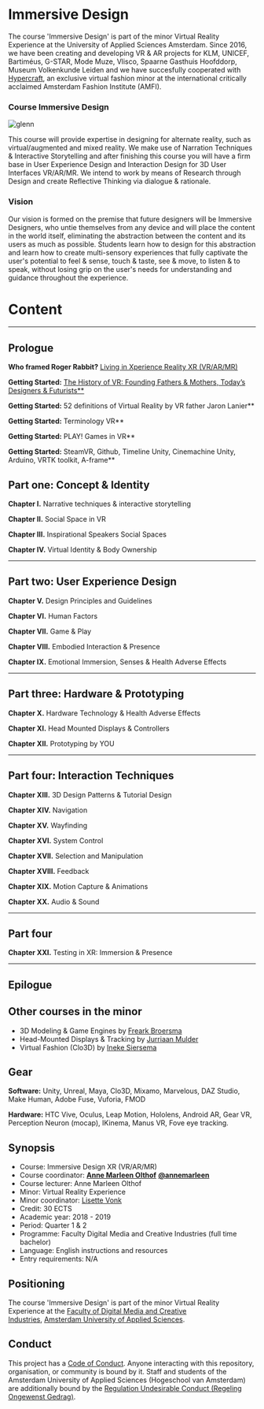 # Immersive Design

The course 'Immersive Design' is part of the minor Virtual Reality Experience at the University of Applied Sciences Amsterdam. Since 2016, we have been creating and developing VR & AR projects for KLM, UNICEF, Bartiméus, G-STAR, Mode Muze, Vlisco, Spaarne Gasthuis Hoofddorp, Museum Volkenkunde Leiden and we have succesfully cooperated with [Hypercraft](http://amfi.nl/technology-transforming-fashion-industry/), an exclusive virtual fashion minor at the international critically acclaimed Amsterdam Fashion Institute (AMFI).

### Course Immersive Design

![glenn](http://www.glennwustlich.nl/wp-content/uploads/2018/03/scope.png)

This course will provide expertise in designing for alternate reality, such as virtual/augmented and mixed reality. We make use of Narration Techniques & Interactive Storytelling and after finishing this course you will have a firm base in User Experience Design and Interaction Design for 3D User Interfaces VR/AR/MR. We intend to work by means of Research through Design and create Reflective Thinking via dialogue & rationale. 

### Vision
Our vision is formed on the premise that future designers will be Immersive Designers, who untie themselves from any device and will place the content in the world itself, eliminating the abstraction between the content and its users as much as possible. Students learn how to design for this abstraction and learn how to create multi-sensory experiences that fully captivate the user's potential to feel & sense, touch & taste, see & move, to listen & to speak, without losing grip on the user's needs for understanding and guidance throughout the experience. 

# Content
___

## Prologue

**Who framed Roger Rabbit?** [Living in Xperience Reality XR (VR/AR/MR)](https://github.com/annemarleen/immersive-design/blob/master/prologue.md)

**Getting Started:** [The History of VR: Founding Fathers & Mothers, Today’s Designers & Futurists**](https://github.com/annemarleen/immersive-design/blob/master/gs-history-of-vr.md)

**Getting Started:** 52 definitions of Virtual Reality by VR father Jaron Lanier**

**Getting Started:** Terminology VR**

**Getting Started:** PLAY! Games in VR**

**Getting Started:** SteamVR, Github, Timeline Unity, Cinemachine Unity, Arduino, VRTK toolkit, A-frame**


## Part one: Concept & Identity

**Chapter I.** Narrative techniques & interactive storytelling

**Chapter II.** Social Space in VR

**Chapter III.** Inspirational Speakers Social Spaces

**Chapter IV.** Virtual Identity & Body Ownership

___

## Part two: User Experience Design

**Chapter V.** Design Principles and Guidelines

**Chapter VI.** Human Factors

**Chapter VII.** Game & Play

**Chapter VIII.** Embodied Interaction & Presence

**Chapter IX.** Emotional Immersion, Senses & Health Adverse Effects

___

## Part three: Hardware & Prototyping

**Chapter X.** Hardware Technology & Health Adverse Effects

**Chapter XI.** Head Mounted Displays & Controllers

**Chapter XII.** Prototyping by YOU

___

## Part four: Interaction Techniques

**Chapter XIII.** 3D Design Patterns & Tutorial Design

**Chapter XIV.** Navigation

**Chapter XV.** Wayfinding

**Chapter XVI.** System Control

**Chapter XVII.** Selection and Manipulation

**Chapter XVIII.** Feedback

**Chapter XIX.** Motion Capture & Animations 

**Chapter XX.** Audio & Sound

___

## Part four

**Chapter XXI.** Testing in XR: Immersion & Presence

___

## Epilogue

## Other courses in the minor
* 3D Modeling & Game Engines by [Freark Broersma](f.j.broersma@hva.nl)
* Head-Mounted Displays & Tracking by [Jurriaan Mulder](j.d.mulder@hva.nl)
* Virtual Fashion (Clo3D) by [Ineke Siersema](i.siersema@hva.nl)

## Gear
**Software:** Unity, Unreal, Maya, Clo3D, Mixamo, Marvelous, DAZ Studio, Make Human, Adobe Fuse, Vuforia, FMOD

**Hardware:** HTC Vive, Oculus, Leap Motion, Hololens, Android AR, Gear VR, Perception Neuron (mocap), IKinema, Manus VR, Fove eye tracking.

## Synopsis
- Course: Immersive Design XR (VR/AR/MR)
- Course coordinator: [**Anne Marleen Olthof**](@a.m.olthof@hva.nl) [**@annemarleen**](https://twitter.com/annemarleen)
- Course lecturer: Anne Marleen Olthof 
- Minor: Virtual Reality Experience
- Minor coordinator: [Lisette Vonk](t.e.vonk@hva.nl)
- Credit: 30 ECTS
- Academic year: 2018 - 2019
- Period: Quarter 1 & 2
- Programme: Faculty Digital Media and Creative Industries (full time bachelor)
- Language: English instructions and resources
- Entry requirements: N/A

## Positioning
The course 'Immersive Design' is part of the minor Virtual Reality Experience at the [Faculty of Digital Media and Creative Industries](https://www.amsterdamuas.com/faculty/fdmci/faculty-of-digital-media-and-creative-industries.html), [Amsterdam University of Applied Sciences](https://www.amsterdamuas.com/).

## Conduct

This project has a [Code of Conduct](https://github.com/annemarleen/immersive-design/blob/master/code-of-conduct.md). Anyone interacting with this repository, organisation, or community is bound by it.
Staff and students of the Amsterdam University of Applied Sciences (Hogeschool van Amsterdam) are additionally bound by the [Regulation Undesirable Conduct (Regeling Ongewenst Gedrag)](https://www.amsterdamuas.com/practical-matters/algemeen/hva-breed/juridische-zaken/legal-affairs/regulation-undesirable-conduct/regulation-undesirable-conduct.html#anker-3-complaints-authority).

